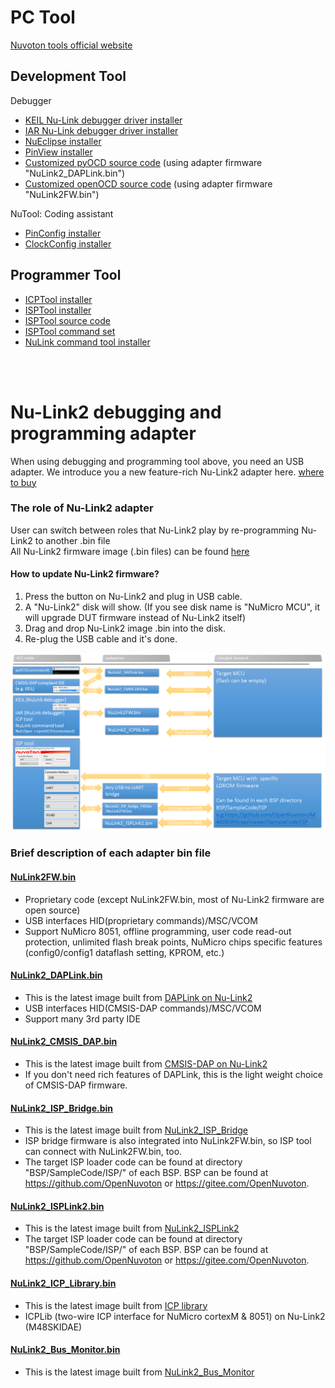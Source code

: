 # PC Tool  
[Nuvoton tools official website](https://www.nuvoton.com/tool-and-software/software-development-tool/driver/)
## Development Tool
Debugger
- [KEIL Nu-Link debugger driver installer](https://www.nuvoton.com/resource-download.jsp?tp_GUID=SW1120200221180521)
- [IAR Nu-Link debugger driver installer](https://www.nuvoton.com/resource-download.jsp?tp_GUID=SW1120200221180914)
- [NuEclipse installer](https://www.nuvoton.com/opencms/resource-download.jsp?tp_GUID=SW1020180913190214)
- [PinView installer](https://www.nuvoton.com/resource-download.jsp?tp_GUID=SW1720200221181644)  
- [Customized pyOCD source code](https://github.com/OpenNuvoton/pyOCD) (using adapter firmware "NuLink2_DAPLink.bin")
- [Customized openOCD source code](https://github.com/OpenNuvoton/OpenOCD-Nuvoton)  (using adapter firmware "NuLink2FW.bin")
  
NuTool: Coding assistant  
- [PinConfig installer](https://www.nuvoton.com/opencms/resource-download.jsp?tp_GUID=SW1020150724174251)
- [ClockConfig installer](https://www.nuvoton.com/opencms/resource-download.jsp?tp_GUID=SW1020161014155032)

## Programmer Tool
- [ICPTool installer](https://www.nuvoton.com/resource-download.jsp?tp_GUID=SW1720200221181328)  
- [ISPTool installer](https://www.nuvoton.com/opencms/resource-download.jsp?tp_GUID=SW0320101221101703)  
- [ISPTool source code](https://github.com/OpenNuvoton/ISPTool)    
- [ISPTool command set](./doc/NuMicro_ISP_Flow_And_Command_Set.pdf)    
- [NuLink command tool installer](https://www.nuvoton.com/resource-download.jsp?tp_GUID=SW1320200221181935)  

<br>
<br>

# Nu-Link2 debugging and programming adapter
When using debugging and programming tool above, you need an USB adapter. 
We introduce you a new feature-rich Nu-Link2 adapter here. [where to buy](https://direct.nuvoton.com/tw/nu-link2-pro)  
### The role of Nu-Link2 adapter
User can switch between roles that Nu-Link2 play by re-programming Nu-Link2 to another .bin file  
All Nu-Link2 firmware image (.bin files) can be found [here](./Latest_NuLink_Firmware)  
#### How to update Nu-Link2 firmware?
1. Press the button on Nu-Link2 and plug in USB cable.
2. A "Nu-Link2" disk will show. (If you see disk name is "NuMicro MCU", it will upgrade DUT firmware instead of Nu-Link2 itself) 
3. Drag and drop Nu-Link2 image .bin into the disk.
4. Re-plug the USB cable and it's done.

![](img/nulink2.PNG)

### Brief description of each adapter bin file  
#### [NuLink2FW.bin](./Latest_NuLink_Firmware)
- Proprietary code (except NuLink2FW.bin, most of Nu-Link2 firmware are open source)
- USB interfaces HID(proprietary commands)/MSC/VCOM 
- Support NuMicro 8051, offline programming, user code read-out protection, unlimited flash break points, NuMicro chips specific features (config0/config1 dataflash setting, KPROM, etc.)

#### [NuLink2_DAPLink.bin](./Latest_NuLink_Firmware)
- This is the latest image built from [DAPLink on Nu-Link2](https://github.com/OpenNuvoton/DapLink)  
- USB interfaces HID(CMSIS-DAP commands)/MSC/VCOM 
- Support many 3rd party IDE

#### [NuLink2_CMSIS_DAP.bin](./Latest_NuLink_Firmware)
- This is the latest image built from [CMSIS-DAP on Nu-Link2](https://github.com/OpenNuvoton/NuLink2_CMSIS_DAP)
- If you don't need rich features of DAPLink, this is the light weight choice of CMSIS-DAP firmware.

#### [NuLink2_ISP_Bridge.bin](./Latest_NuLink_Firmware)
- This is the latest image built from [NuLink2_ISP_Bridge](https://github.com/OpenNuvoton/NuLink2_ISP_Bridge)
- ISP bridge firmware is also integrated into NuLink2FW.bin, so ISP tool can connect with NuLink2FW.bin, too.
- The target ISP loader code can be found at directory "BSP/SampleCode/ISP/" of each BSP. BSP can be found at https://github.com/OpenNuvoton or https://gitee.com/OpenNuvoton.  

#### [NuLink2_ISPLink2.bin](./Latest_NuLink_Firmware)
- This is the latest image built from [NuLink2_ISPLink2](https://github.com/OpenNuvoton/NuLink2_ISPLink2)
- The target ISP loader code can be found at directory "BSP/SampleCode/ISP/" of each BSP. BSP can be found at https://github.com/OpenNuvoton or https://gitee.com/OpenNuvoton.  

#### [NuLink2_ICP_Library.bin](./Latest_NuLink_Firmware)
- This is the latest image built from [ICP library](https://github.com/OpenNuvoton/NuLink2_ICP_Library)
- ICPLib (two-wire ICP interface for NuMicro cortexM & 8051) on Nu-Link2 (M48SKIDAE)

#### [NuLink2_Bus_Monitor.bin](./Latest_NuLink_Firmware)
- This is the latest image built from [NuLink2_Bus_Monitor](https://github.com/OpenNuvoton/NuLink2_Bus_Monitor)

<br>
<br>


